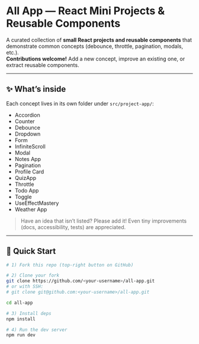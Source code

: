 # All App — React Mini Projects & Reusable Components

A curated collection of **small React projects and reusable components** that demonstrate common concepts (debounce, throttle, pagination, modals, etc.).  
**Contributions welcome!** Add a new concept, improve an existing one, or extract reusable components.

---

## ✨ What’s inside

Each concept lives in its own folder under `src/project-app/`:

- Accordion  
- Counter  
- Debounce  
- Dropdown  
- Form  
- InfiniteScroll  
- Modal  
- Notes App  
- Pagination  
- Profile Card  
- QuizApp  
- Throttle  
- Todo App  
- Toggle  
- UseEffectMastery  
- Weather App

> Have an idea that isn’t listed? Please add it! Even tiny improvements (docs, accessibility, tests) are appreciated.

---

## 🚀 Quick Start

```bash
# 1) Fork this repo (top-right button on GitHub)

# 2) Clone your fork
git clone https://github.com/<your-username>/all-app.git
# or with SSH:
# git clone git@github.com:<your-username>/all-app.git

cd all-app

# 3) Install deps
npm install

# 4) Run the dev server
npm run dev
